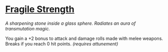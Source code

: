 # [Fragile Strength](https://hollowknight.wiki/w/Fragile_Strength)

*A sharpening stone inside a glass sphere. Radiates an aura of transmutation magic.*

You gain a +2 bonus to attack and damage rolls made with melee weapons. Breaks if you reach 0 hit points. *(requires attunement)*
